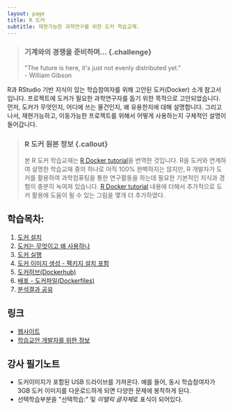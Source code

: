 ```yaml
---
layout: page
title: R 도커
subtitle: 재현가능한 과학연구를 위한 도커 학습교재.
---
```



> ### 기계와의 경쟁을 준비하며... {.challenge}
> "The future is here, it's just not evenly distributed yet."  
>                                                           - William Gibson

R과 RStudio 기반 지식이 있는 학습참여자를 위해 고안된 도커(Docker) 소개 참고서입니다.
프로젝트에 도커가 필요한 과학연구자를 돕기 위한 목적으로 고안되었습니다.
먼저, 도커가 무엇인지, 어디에 쓰는 물건인지, 왜 유용한지에 대해 설명합니다.
그리고 나서, 재현가능하고, 이동가능한 프로젝트를 위해서 어떻게 사용하는지 구체적인 설명이 들어갑니다.

> ### R 도커 원본 정보 {.callout}
> 
> 본 R 도커 학습교재는 [R Docker tutorial](http://ropenscilabs.github.io/r-docker-tutorial/)을 번역한 것입니다. R을 도커와 연계하여 설명한 학습교재 중의 하나로 아직 100% 완벽하지는 않지만, R 개발자가 도커를 활용하여 과학컴퓨팅을 통한 연구활동을 하는데 필요한 기본적인 지식과 경험이 충분히 녹여져 있습니다.
> [R Docker tutorial](http://ropenscilabs.github.io/r-docker-tutorial/) 내용에 더해서 추가적으로 도커 활용에 도움이 될 수 있는 그림을 몇개 더 추가하였다.

## 학습목차:

1. [도커 설치](00-install.html)
1. [도커는 무엇이고 왜 사용하나](01-what-and-why.html)
1. [도커 실행](02-Launching-Docker.html)
1. [도커 이미지 생성 - 팩키지 설치 포함](03-install-packages.html) 
1. [도커허브(Dockerhub)](04-Dockerhub.html)
1. [배포 - 도커파일(Dockerfiles)](05-dockerfiles.html)
1. [분석결과 공유](06-Sharing-all-your-analysis.html)

## 링크
- [웹사이트](http://ropenscilabs.github.io/r-docker-tutorial)
- [학습교안 개발자를 위한 정보](http://pad.software-carpentry.org/RopenSci-docker-tutorial)

## 강사 필기노트
- 도커이미지가 포함된 USB 드라이브를 가져온다. 예를 들어, 동시 학습참여자가 3GB 도커 이미지를 다운로드하게 되면 다양한 문제에 봉착하게 된다.
- 선택학습부분을 "선택학습:" 및 *이탤릭 글자체*로 표식이 되어있다.
